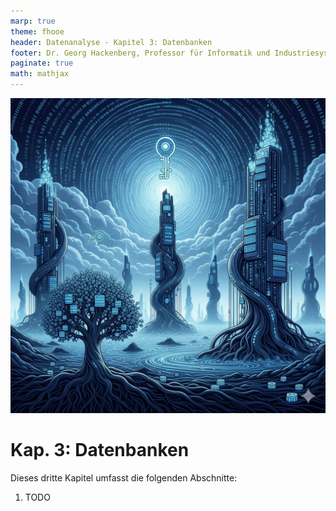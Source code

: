 ```yaml
---
marp: true
theme: fhooe
header: Datenanalyse - Kapitel 3: Datenbanken
footer: Dr. Georg Hackenberg, Professor für Informatik und Industriesysteme
paginate: true
math: mathjax
---
```


![bg right](./Titelbild.png)

# Kap. 3: Datenbanken

Dieses dritte Kapitel umfasst die folgenden Abschnitte:

1. TODO
